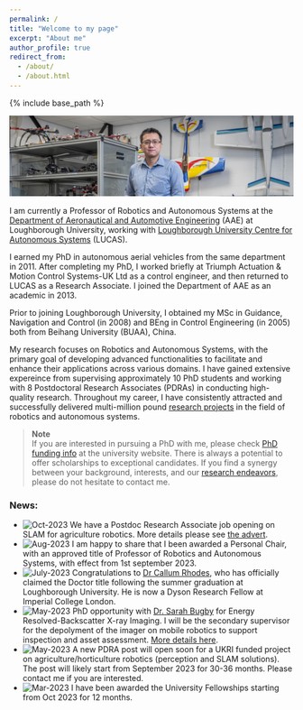 ```yaml
---
permalink: /
title: "Welcome to my page"
excerpt: "About me"
author_profile: true
redirect_from: 
  - /about/
  - /about.html
---
```


{% include base_path %}


![image](/images/D5286-03.jpg)

I am currently a Professor of Robotics and Autonomous Systems at the [Department of Aeronautical and Automotive Engineering](https://www.lboro.ac.uk/departments/aae/) (AAE) at Loughborough University, working with [Loughborough University Centre for Autonomous Systems](https://sites.google.com/a/lucasresearch.co.uk/lucas-research/home) (LUCAS).

I earned my PhD in autonomous aerial vehicles from the same department in 2011. After completing my PhD,  I worked briefly at Triumph Actuation & Motion Control Systems-UK Ltd as a control engineer, and then returned to LUCAS as a Research Associate. I joined the Department of AAE as an academic in 2013. 

Prior to joining Loughborough University, I obtained my MSc in Guidance, Navigation and Control (in 2008) and BEng in Control Engineering (in 2005) both from Beihang University (BUAA), China. 

My research focuses on Robotics and Autonomous Systems, with the primary goal of developing advanced functionalities to facilitate and enhance their applications across various domains. I have gained extensive expereince from supervising approximately 10 PhD students and working with 8 Postdoctoral Research Associates (PDRAs) in conducting high-quality research. Throughout my career, I have consistently attracted and successfully delivered multi-million pound [research projects](/projects) in the field of robotics and autonomous systems.

> <i class="fa fa-exclamation-circle"></i> **Note** <br>
> If you are interested in pursuing a PhD with me, please check [PhD funding info](https://www.lboro.ac.uk/study/postgraduate/fees-funding/research-degree-funding/) at the university website. There is always a potential to offer scholarships to exceptional candidates. If you find a synergy between your background, interests, and our [research endeavors](research.md), please do not hesitate to contact me.

[//]: # (* Application domain: Smart farming, CBRN defence, Environment monitoring, Infrastructure inspection, Intelligent mobility)


### News: 
- <img src="https://img.shields.io/badge/Oct-2023-lightblue" alt = "Oct-2023" align="top"> We have a Postdoc Research Associate job opening on SLAM for agriculture robotics. More details please see [the advert](https://www.jobs.ac.uk/job/DDK334/research-associate-in-mobile-robotics). 
- <img src="https://img.shields.io/badge/Aug-2023-lightblue" alt = "Aug-2023" align="top"> I am happy to share that I been awarded a Personal Chair, with an approved title of Professor of Robotics and Autonomous Systems, with effect from 1st september 2023.  
- <img src="https://img.shields.io/badge/July-2023-lightblue" alt = "July-2023" align="top"> Congratulations to [Dr Callum Rhodes](https://uk.linkedin.com/in/callum-rhodes-0940b6132), who has officially claimed the Doctor title following the summer graduation at Loughborough University. He is now a Dyson Research Fellow at Imperial College London. 
- <img src="https://img.shields.io/badge/May-2023-lightblue" alt = "May-2023" align="top"> PhD opportunity with [Dr. Sarah Bugby](https://www.lboro.ac.uk/departments/physics/staff/sarah-bugby) for Energy Resolved-Backscatter X-ray Imaging. I will be the secondary supervisor for the depolyment of the imager on mobile robotics to support inspection and asset assessment. [More details here](https://www.jobs.ac.uk/job/DAB426/phd-studentship-energy-resolved-backscatter-x-ray-imaging-for-safety-inspection-and-asset-assessment-in-nuclear-decommissioning).
- <img src="https://img.shields.io/badge/May-2023-lightblue" alt = "May-2023" align="top"> A new PDRA post will open soon for a UKRI funded project on agriculture/horticulture robotics (perception and SLAM solutions). The post will likely start from September 2023 for 30-36 months. Please contact me if you are interested. 
- <img src="https://img.shields.io/badge/Mar-2023-lightblue" alt = "Mar-2023" align="top"> I have been awarded the University Fellowships starting from Oct 2023 for 12 months.


